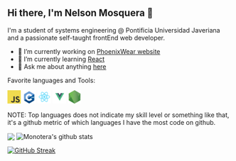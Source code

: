 ## Hi there, I'm Nelson Mosquera 👋
 I'm a student of systems engineering @ Pontificia Universidad Javeriana and a passionate self-taught frontEnd web developer.

- 🔭 I’m currently working on [PhoenixWear website](https://github.com/FundIngSoft2021-10/phoenixWear)
- 🌱 I’m currently learning [React](https://github.com/monotera/ProWeb/tree/master/Front-end/react)
- 💬 Ask me about anything [here](https://github.com/monotera/monotera/issues)

Favorite languages and Tools:

<code><img height="30" src="https://raw.githubusercontent.com/github/explore/80688e429a7d4ef2fca1e82350fe8e3517d3494d/topics/javascript/javascript.png"></code>
<code><img height="30" src="https://github.com/monotera/monotera/blob/master/assets/c%2B%2B.png"></code>
<code><img height="30" src="https://raw.githubusercontent.com/github/explore/80688e429a7d4ef2fca1e82350fe8e3517d3494d/topics/react/react.png"></code>
<code><img height="30" src="https://github.com/monotera/monotera/blob/master/assets/vue.png"></code>
<code><img height="30" src="https://raw.githubusercontent.com/github/explore/80688e429a7d4ef2fca1e82350fe8e3517d3494d/topics/nodejs/nodejs.png"></code>  

NOTE: Top languages does not indicate my skill level or something like that, it's a github metric of which languages I have the most code on github.

<img align="center" src="https://github-readme-stats.vercel.app/api/top-langs/?username=monotera&langs_count=8&layout=compact&theme=cobalt" />

<img align="center" src="https://github-readme-stats.vercel.app/api?username=monotera&show_icons=true&count_private=true&include_all_commits=true&locale=en&theme=cobalt" alt="Monotera's github stats" />

[![GitHub Streak](https://github-readme-streak-stats.herokuapp.com?user=monotera&theme=blood-dark)](https://git.io/streak-stats)
